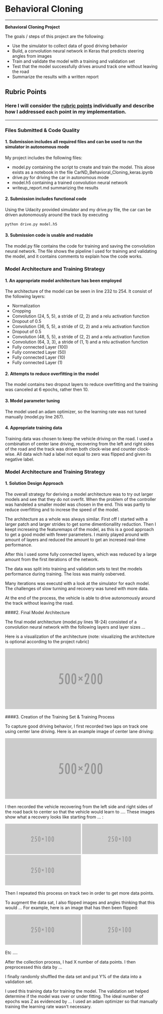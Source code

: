 # **Behavioral Cloning** 


---

**Behavioral Cloning Project**

The goals / steps of this project are the following:
* Use the simulator to collect data of good driving behavior
* Build, a convolution neural network in Keras that predicts steering angles from images
* Train and validate the model with a training and validation set
* Test that the model successfully drives around track one without leaving the road
* Summarize the results with a written report


[//]: # (Image References)

[image1]: ./examples/placeholder.png "Model Visualization"
[image2]: ./examples/placeholder.png "Grayscaling"
[image3]: ./examples/placeholder_small.png "Recovery Image"
[image4]: ./examples/placeholder_small.png "Recovery Image"
[image5]: ./examples/placeholder_small.png "Recovery Image"
[image6]: ./examples/placeholder_small.png "Normal Image"
[image7]: ./examples/placeholder_small.png "Flipped Image"

## Rubric Points
### Here I will consider the [rubric points](https://review.udacity.com/#!/rubrics/432/view) individually and describe how I addressed each point in my implementation.  

---
### Files Submitted & Code Quality

#### 1. Submission includes all required files and can be used to run the simulator in autonomous mode

My project includes the following files:
* model.py containing the script to create and train the model. This alose exists as a notebook in the file CarND_Behavioral_Cloning_keras.ipynb
* drive.py for driving the car in autonomous mode
* model.h5 containing a trained convolution neural network 
* writeup_report.md summarizing the results

#### 2. Submission includes functional code
Using the Udacity provided simulator and my drive.py file, the car can be driven autonomously around the track by executing 
```sh
python drive.py model.h5
```

#### 3. Submission code is usable and readable

The model.py file contains the code for training and saving the convolution neural network. The file shows the pipeline I used for training and validating the model, and it contains comments to explain how the code works.

### Model Architecture and Training Strategy

#### 1. An appropriate model architecture has been employed

The architecture of the model can be seen in line 232 to 254. It consist of the following layers: 

* Normalization
* Cropping 
* Convolution (24, 5, 5), a stride of (2, 2) and a relu activation function
* Dropout of 0.5
* Convolution (36, 5, 5), a stride of (2, 2) and a relu activation function
* Dropout of 0.5
* Convolution (48, 5, 5), a stride of (2, 2) and a relu activation function
* Convolution (64, 3, 3), a stride of (1, 1) and a relu activation function
* Fully connected Layer (100)
* Fully connected Layer (50)
* Fully connected Layer (10)
* Fully connected Layer (1)


#### 2. Attempts to reduce overfitting in the model

The model contains two dropout layers to reduce overfitting and the training was canceled at 6 epochs, rather then 10.


#### 3. Model parameter tuning

The model used an adam optimizer, so the learning rate was not tuned manually (model.py line 267).

#### 4. Appropriate training data

Training data was chosen to keep the vehicle driving on the road. I used a combination of center lane driving, recovering from the left and right sides of the road and the track was driven both clock-wise and counter clock-wise. All data wich had a label not equal to zero was flipped and given its negative label. 


### Model Architecture and Training Strategy

#### 1. Solution Design Approach

The overall strategy for deriving a model architecture was to try out larger models and see that they do not overfit. When the problem of the controller was handeled a smaller model was chosen in the end. This was partly to reduce overfitting and to increse the speed of the model. 

The architecture as a whole was always similar. First off I started with a larger patch and larger strides to get some dimentionallity reduction. Then I keept increseing the featuremaps of the model, as this is a good approach to get a good model with fewer parameters. I mainly played around with amount of layers and reduced the amount to get an incresed real-time performance. 

After this I used some fully connected layers, which was reduced by a large amount from the first iterations of the network. 

The data was split into training and validation sets to test the models performance during training. The loss was mainly osberved. 

Many iterations was executd with a look at the simulator for each model. The challenges of slow turning and recovery was tuned with more data. 

At the end of the process, the vehicle is able to drive autonomously around the track without leaving the road.

####2. Final Model Architecture

The final model architecture (model.py lines 18-24) consisted of a convolution neural network with the following layers and layer sizes ...

Here is a visualization of the architecture (note: visualizing the architecture is optional according to the project rubric)

![alt text][image1]

####3. Creation of the Training Set & Training Process

To capture good driving behavior, I first recorded two laps on track one using center lane driving. Here is an example image of center lane driving:

![alt text][image2]

I then recorded the vehicle recovering from the left side and right sides of the road back to center so that the vehicle would learn to .... These images show what a recovery looks like starting from ... :

![alt text][image3]
![alt text][image4]
![alt text][image5]

Then I repeated this process on track two in order to get more data points.

To augment the data sat, I also flipped images and angles thinking that this would ... For example, here is an image that has then been flipped:

![alt text][image6]
![alt text][image7]

Etc ....

After the collection process, I had X number of data points. I then preprocessed this data by ...


I finally randomly shuffled the data set and put Y% of the data into a validation set. 

I used this training data for training the model. The validation set helped determine if the model was over or under fitting. The ideal number of epochs was Z as evidenced by ... I used an adam optimizer so that manually training the learning rate wasn't necessary.
